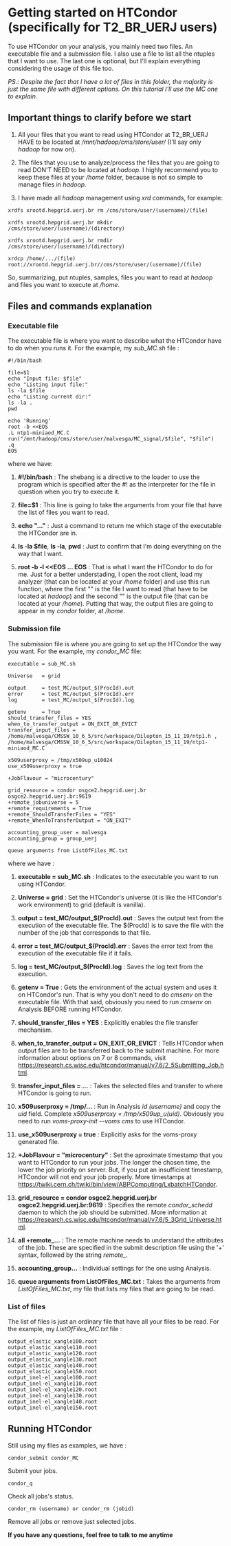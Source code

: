 # Getting started on HTCondor (specifically for T2_BR_UERJ users)

To use HTCondor on your analysis, you mainly need two files. An executable file and a submission file. I also use a file to 
list all the ntuples that I want to use.
The last one is optional, but I'll explain everything considering the usage of this file too.

*PS.: Despite the fact that I have a lot of files in this folder, the majority is just the same file with different options.
On this tutorial I'll use the MC one to explain.*

## Important things to clarify before we start

1. All your files that you want to read using HTCondor at T2_BR_UERJ HAVE to be located at */mnt/hadoop/cms/store/user/*
(I'll say only *hadoop* for now on).

2. The files that you use to analyze/process the files that you are going to read DON'T NEED to be located at *hadoop*.
I highly recommend you to keep these files at your */home* folder, because is not so simple to manage files in *hadoop*.

3. I have made all *hadoop* management using *xrd* commands, for example: 

```
xrdfs xrootd.hepgrid.uerj.br rm /cms/store/user/(username)/(file)
```

```
xrdfs xrootd.hepgrid.uerj.br mkdir /cms/store/user/(username)/(directory)
```

```
xrdfs xrootd.hepgrid.uerj.br rmdir /cms/store/user/(username)/(directory)
```

```
xrdcp /home/.../(file) root://xrootd.hepgrid.uerj.br//cms/store/user/(username)/(file)
```

So, summarizing, put ntuples, samples, files you want to read at *hadoop* and files you want to execute at */home*.

## Files and commands explanation

### Executable file 

The executable file is where you want to describe what the HTCondor have to do when you runs it. For the example, my 
*sub_MC.sh* file :

```
#!/bin/bash

file=$1
echo "Input file: $file"
echo "Listing input file:"
ls -la $file
echo "Listing current dir:"
ls -la .
pwd

echo 'Running'
root -b <<EOS
.L ntp1-miniaod_MC.C
run("/mnt/hadoop/cms/store/user/malvesga/MC_signal/$file", "$file")
.q
EOS
```

where we have:

1. **#!/bin/bash** : The shebang is a directive to the loader to use the program which is specified after the #! as the 
interpreter for the file in question when you try to execute it.

2. **file=$1** : This line is going to take the arguments from your file that have the list of files you want to read.

3. **echo "..."** : Just a command to return me which stage of the executable the HTCondor are in.

4. **ls -la $file**, **ls -la**, **pwd** : Just to confirm that I'm doing everything on the way that I want.

5. **root -b -l <<EOS ... EOS** : That is what I want the HTCondor to do for me. Just for a better understading, 
I open the root client, load my analyzer (that can be located at your */home* folder) and use this run function, 
where the first "" is the file I want to read (that have to be located at *hadoop*) and the second "" is the output file (that can be located at your */home*). Putting that way, the output files are going to appear in my *condor* folder, at */home*.

### Submission file

The submission file is where you are going to set up the HTCondor the way you want. For the example, my *condor_MC* file: 

```
executable = sub_MC.sh

Universe   = grid

output     = test_MC/output_$(ProcId).out
error      = test_MC/output_$(ProcId).err
log        = test_MC/output_$(ProcId).log

getenv     = True
should_transfer_files = YES
when_to_transfer_output = ON_EXIT_OR_EVICT
transfer_input_files = /home/malvesga/CMSSW_10_6_5/src/workspace/Dilepton_15_11_19/ntp1.h , /home/malvesga/CMSSW_10_6_5/src/workspace/Dilepton_15_11_19/ntp1-miniaod_MC.C 

x509userproxy = /tmp/x509up_u10024
use_x509userproxy = true

+JobFlavour = "microcentury"

grid_resource = condor osgce2.hepgrid.uerj.br osgce2.hepgrid.uerj.br:9619
+remote_jobuniverse = 5
+remote_requirements = True
+remote_ShouldTransferFiles = "YES"
+remote_WhenToTransferOutput = "ON_EXIT"

accounting_group_user = malvesga
accounting_group = group_uerj

queue arguments from ListOfFiles_MC.txt
```

where we have : 

1. **executable = sub_MC.sh** : Indicates to the executable you want to run using HTCondor.

2. **Universe = grid** : Set the HTCondor's universe (it is like the HTCondor's work environment) to grid (default is vanilla).

3. **output = test_MC/output_$(ProcId).out** : Saves the output text from the execution of the executable file. 
The $(ProcId) is to save the file with the number of the job that corresponds to that file.

4. **error = test_MC/output_$(ProcId).err** : Saves the error text from the execution of the executable file if it fails.

5. **log = test_MC/output_$(ProcId).log** : Saves the log text from the execution.

6. **getenv = True** : Gets the environment of the actual system and uses it on HTCondor's run. That is why you don't need to
do *cmsenv* on the executable file. With that said, obviously you need to run *cmsenv* on Analysis BEFORE running HTCondor.

7. **should_transfer_files = YES** : Explicitly enables the file transfer mechanism.

8. **when_to_transfer_output = ON_EXIT_OR_EVICT** : Tells HTCondor when output files are to be transferred back to the submit machine. For more information about options on 7 or 8 commands, visit https://research.cs.wisc.edu/htcondor/manual/v7.6/2_5Submitting_Job.html.

9. **transfer_input_files = ...** : Takes the selected files and transfer to where HTCondor is going to run.

10. **x509userproxy = /tmp/...** : Run in Analysis *id (username)* and copy the *uid* field. Complete *x509userproxy = /tmp/x509up_u(uid)*. Obviously you need to run *voms-proxy-init --voms cms* to use HTCondor.

11. **use_x509userproxy = true** : Explicitly asks for the voms-proxy generated file.

12. **+JobFlavour = "microcentury"** : Set the aproximate timestamp that you want to HTCondor to run your jobs. The longer 
the chosen time, the lower the job priority on server. But, if you put an insufficient timestamp, HTCondor will not end 
your job properly. More timestamps at https://twiki.cern.ch/twiki/bin/view/ABPComputing/LxbatchHTCondor.

13. **grid_resource = condor osgce2.hepgrid.uerj.br osgce2.hepgrid.uerj.br:9619** : Specifies the remote *condor_schedd* daemon to which the job should be submitted. More information at https://research.cs.wisc.edu/htcondor/manual/v7.6/5_3Grid_Universe.html.

14. **all +remote_...** : The remote machine needs to understand the attributes of the job. These are specified in the submit description file using the '+' syntax, followed by the string *remote_*.

15. **accounting_group...** : Individual settings for the one using Analysis.

16. **queue arguments from ListOfFiles_MC.txt** : Takes the arguments from *ListOfFiles_MC.txt*, my file that lists my files that 
are going to be read.

### List of files

The list of files is just an ordinary file that have all your files to be read. For the example, my *ListOfFiles_MC.txt* file : 


```
output_elastic_xangle100.root 
output_elastic_xangle110.root 
output_elastic_xangle120.root 
output_elastic_xangle130.root 
output_elastic_xangle140.root 
output_elastic_xangle150.root 
output_inel-el_xangle100.root 
output_inel-el_xangle110.root 
output_inel-el_xangle120.root 
output_inel-el_xangle130.root 
output_inel-el_xangle140.root 
output_inel-el_xangle150.root 

```

## Running HTCondor 

Still using my files as examples, we have :

```
condor_submit condor_MC
```

Submit your jobs.

```
condor_q
```

Check all jobs's status.

```
condor_rm (username) or condor_rm (jobid)
```

Remove all jobs or remove just selected jobs.


**If you have any questions, feel free to talk to me anytime**
